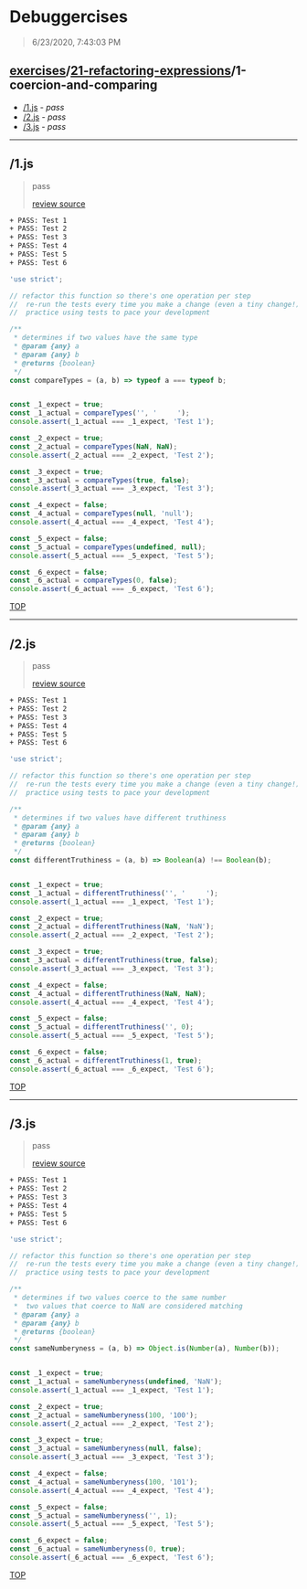 # Debuggercises 

> 6/23/2020, 7:43:03 PM 

## [exercises](../../README.md)/[21-refactoring-expressions](../README.md)/1-coercion-and-comparing 

- [/1.js](#1js) - _pass_ 
- [/2.js](#2js) - _pass_ 
- [/3.js](#3js) - _pass_ 
---

## /1.js 

> pass 
>
> [review source](../../../exercises/21-refactoring-expressions/1-coercion-and-comparing/1.js)

```txt
+ PASS: Test 1
+ PASS: Test 2
+ PASS: Test 3
+ PASS: Test 4
+ PASS: Test 5
+ PASS: Test 6
```

```js
'use strict';

// refactor this function so there's one operation per step
//  re-run the tests every time you make a change (even a tiny change!)
//  practice using tests to pace your development

/**
 * determines if two values have the same type
 * @param {any} a
 * @param {any} b
 * @returns {boolean}
 */
const compareTypes = (a, b) => typeof a === typeof b;


const _1_expect = true;
const _1_actual = compareTypes('', '     ');
console.assert(_1_actual === _1_expect, 'Test 1');

const _2_expect = true;
const _2_actual = compareTypes(NaN, NaN);
console.assert(_2_actual === _2_expect, 'Test 2');

const _3_expect = true;
const _3_actual = compareTypes(true, false);
console.assert(_3_actual === _3_expect, 'Test 3');

const _4_expect = false;
const _4_actual = compareTypes(null, 'null');
console.assert(_4_actual === _4_expect, 'Test 4');

const _5_expect = false;
const _5_actual = compareTypes(undefined, null);
console.assert(_5_actual === _5_expect, 'Test 5');

const _6_expect = false;
const _6_actual = compareTypes(0, false);
console.assert(_6_actual === _6_expect, 'Test 6');

```

[TOP](#debuggercises)

---

## /2.js 

> pass 
>
> [review source](../../../exercises/21-refactoring-expressions/1-coercion-and-comparing/2.js)

```txt
+ PASS: Test 1
+ PASS: Test 2
+ PASS: Test 3
+ PASS: Test 4
+ PASS: Test 5
+ PASS: Test 6
```

```js
'use strict';

// refactor this function so there's one operation per step
//  re-run the tests every time you make a change (even a tiny change!)
//  practice using tests to pace your development

/**
 * determines if two values have different truthiness
 * @param {any} a
 * @param {any} b
 * @returns {boolean}
 */
const differentTruthiness = (a, b) => Boolean(a) !== Boolean(b);


const _1_expect = true;
const _1_actual = differentTruthiness('', '     ');
console.assert(_1_actual === _1_expect, 'Test 1');

const _2_expect = true;
const _2_actual = differentTruthiness(NaN, 'NaN');
console.assert(_2_actual === _2_expect, 'Test 2');

const _3_expect = true;
const _3_actual = differentTruthiness(true, false);
console.assert(_3_actual === _3_expect, 'Test 3');

const _4_expect = false;
const _4_actual = differentTruthiness(NaN, NaN);
console.assert(_4_actual === _4_expect, 'Test 4');

const _5_expect = false;
const _5_actual = differentTruthiness('', 0);
console.assert(_5_actual === _5_expect, 'Test 5');

const _6_expect = false;
const _6_actual = differentTruthiness(1, true);
console.assert(_6_actual === _6_expect, 'Test 6');

```

[TOP](#debuggercises)

---

## /3.js 

> pass 
>
> [review source](../../../exercises/21-refactoring-expressions/1-coercion-and-comparing/3.js)

```txt
+ PASS: Test 1
+ PASS: Test 2
+ PASS: Test 3
+ PASS: Test 4
+ PASS: Test 5
+ PASS: Test 6
```

```js
'use strict';

// refactor this function so there's one operation per step
//  re-run the tests every time you make a change (even a tiny change!)
//  practice using tests to pace your development

/**
 * determines if two values coerce to the same number
 *  two values that coerce to NaN are considered matching
 * @param {any} a
 * @param {any} b
 * @returns {boolean}
 */
const sameNumberyness = (a, b) => Object.is(Number(a), Number(b));


const _1_expect = true;
const _1_actual = sameNumberyness(undefined, 'NaN');
console.assert(_1_actual === _1_expect, 'Test 1');

const _2_expect = true;
const _2_actual = sameNumberyness(100, '100');
console.assert(_2_actual === _2_expect, 'Test 2');

const _3_expect = true;
const _3_actual = sameNumberyness(null, false);
console.assert(_3_actual === _3_expect, 'Test 3');

const _4_expect = false;
const _4_actual = sameNumberyness(100, '101');
console.assert(_4_actual === _4_expect, 'Test 4');

const _5_expect = false;
const _5_actual = sameNumberyness('', 1);
console.assert(_5_actual === _5_expect, 'Test 5');

const _6_expect = false;
const _6_actual = sameNumberyness(0, true);
console.assert(_6_actual === _6_expect, 'Test 6');

```

[TOP](#debuggercises)

